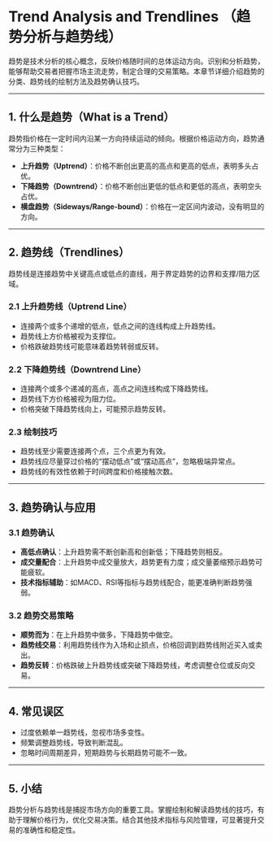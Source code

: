 # Trend Analysis and Trendlines （趋势分析与趋势线）

趋势是技术分析的核心概念，反映价格随时间的总体运动方向。识别和分析趋势，能够帮助交易者把握市场主流走势，制定合理的交易策略。本章节详细介绍趋势的分类、趋势线的绘制方法及趋势确认技巧。

---

## 1. 什么是趋势（What is a Trend）

趋势指价格在一定时间内沿某一方向持续运动的倾向。根据价格运动方向，趋势通常分为三种类型：

- **上升趋势（Uptrend）**：价格不断创出更高的高点和更高的低点，表明多头占优。
- **下降趋势（Downtrend）**：价格不断创出更低的低点和更低的高点，表明空头占优。
- **横盘趋势（Sideways/Range-bound）**：价格在一定区间内波动，没有明显的方向。

---

## 2. 趋势线（Trendlines）

趋势线是连接趋势中关键高点或低点的直线，用于界定趋势的边界和支撑/阻力区域。

### 2.1 上升趋势线（Uptrend Line）

- 连接两个或多个递增的低点，低点之间的连线构成上升趋势线。
- 趋势线上方价格被视为支撑位。
- 价格跌破趋势线可能意味着趋势转弱或反转。

### 2.2 下降趋势线（Downtrend Line）

- 连接两个或多个递减的高点，高点之间连线构成下降趋势线。
- 趋势线下方价格被视为阻力位。
- 价格突破下降趋势线向上，可能预示趋势反转。

### 2.3 绘制技巧

- 趋势线至少需要连接两个点，三个点更为有效。
- 趋势线应尽量穿过价格的“摆动低点”或“摆动高点”，忽略极端异常点。
- 趋势线的有效性依赖于时间跨度和价格接触次数。

---

## 3. 趋势确认与应用

### 3.1 趋势确认

- **高低点确认**：上升趋势需不断创新高和创新低；下降趋势则相反。
- **成交量配合**：上升趋势中成交量放大，趋势更有力度；成交量萎缩预示趋势可能疲软。
- **技术指标辅助**：如MACD、RSI等指标与趋势线配合，能更准确判断趋势强弱。

### 3.2 趋势交易策略

- **顺势而为**：在上升趋势中做多，下降趋势中做空。
- **趋势线交易**：利用趋势线作为入场和止损点，价格回调到趋势线附近买入或卖出。
- **趋势反转**：价格跌破上升趋势线或突破下降趋势线，考虑调整仓位或反向交易。

---

## 4. 常见误区

- 过度依赖单一趋势线，忽视市场多变性。
- 频繁调整趋势线，导致判断混乱。
- 忽略时间周期差异，短期趋势与长期趋势可能不一致。

---

## 5. 小结

趋势分析与趋势线是捕捉市场方向的重要工具。掌握绘制和解读趋势线的技巧，有助于理解价格行为，优化交易决策。结合其他技术指标与风险管理，可显著提升交易的准确性和稳定性。

